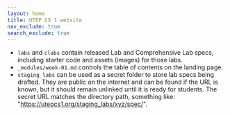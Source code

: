 ```yaml
---
layout: home
title: UTEP CS 1 website
nav_exclude: true
search_exclude: true
---
```


- `labs` and `clabs` contain released Lab and Comprehensive Lab specs, including starter code and assets (images) for those labs.
- `_modules/week-01.md` controls the table of contents on the landing page.
- `staging_labs` can be used as a secret folder to store lab specs being drafted. They are public on the internet and can be found if the URL is known, but it should remain unlinked until it is ready for students. The secret URL matches the directory path, something like: "https://utepcs1.org/staging_labs/xyz/spec/".

